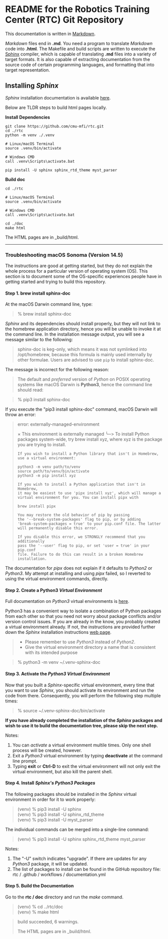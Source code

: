 # README for the Robotics Training Center (RTC) Git Repository

This documentation is written in [Markdown][url01].

_Markdown_ files end in **.md**. You need a program to translate _Markdown_ code
into **.html**. The Makefile and build scripts are written to execute the
[Sphinx][url02] compiler, which is capable of translating **.md** files into a
variety of target formats. It is also capable of extracting documentation from
the source code of certain programming languages, and formatting that into
target representation.

## Installing _Sphinx_

_Sphinx_ installation documentation is available [here][url03].

Below are TLDR steps to build html pages locally.

**Install Dependencies**
```
git clone https://github.com/cmu-mfi/rtc.git
cd ./rtc
python -m venv ./.venv

# Linux/macOS Terminal
source .venv/bin/activate

# Windows CMD
call .venv\Scripts\activate.bat

pip install -U sphinx sphinx_rtd_theme myst_parser
```

**Build doc**
```
cd ./rtc

# Linux/macOS Terminal
source .venv/bin/activate

# Windows CMD
call .venv\Scripts\activate.bat

cd ./doc
make html
```
The HTML pages are in _build/html.  

---

### Troubleshooting macOS Sonoma (Version 14.5)

The instructions are good at getting started, but they do not explain the whole
process for a particular version of operating system (OS). This section is to
document some of the OS-specific experiences people have in getting started and
trying to build this repository.

#### Step 1. brew install sphinx-doc

At the macOS Darwin command line, type:  

> % brew install sphinx-doc

_Sphinx_ and its dependencies should install properly, but they will not link to
the homebrew application directory, hence you will be unable to invoke it at the
command line. In the installation message output, you will see a message similar
to the following:

> sphinx-doc is keg-only, which means it was not symlinked into /opt/homebrew,
> because this formula is mainly used internally by other formulae.
> Users are advised to use `pip` to install sphinx-doc.

The message is incorrect for the following reason:

> The default and _preferred_ version of _Python_ on POSIX operating systems
> like macOS Darwin is **Python3**, hence the command line should read:
 
> % pip3 install sphinx-doc

If you execute the "pip3 install sphinx-doc" command, macOS Darwin will throw an
error:

> error: externally-managed-environment
> 
> × This environment is externally managed
> ╰─> To install Python packages system-wide, try brew install
>     xyz, where xyz is the package you are trying to
>     install.
>     
>     If you wish to install a Python library that isn't in Homebrew,
>     use a virtual environment:
>     
>     python3 -m venv path/to/venv
>     source path/to/venv/bin/activate
>     python3 -m pip install xyz
>     
>     If you wish to install a Python application that isn't in Homebrew,
>     it may be easiest to use 'pipx install xyz', which will manage a
>     virtual environment for you. You can install pipx with
>     
>     brew install pipx
>     
>     You may restore the old behavior of pip by passing
>     the '--break-system-packages' flag to pip, or by adding
>     'break-system-packages = true' to your pip.conf file. The latter
>     will permanently disable this error.
>     
>     If you disable this error, we STRONGLY recommend that you additionally
>     pass the '--user' flag to pip, or set 'user = true' in your pip.conf
>     file. Failure to do this can result in a broken Homebrew installation.

The documentation for _pipx_ does not explain if it defaults to _Python2_ or
_Python3_. My attempt at installing and using _pipx_ failed, so I reverted to
using the virtual environment commands, directly.

#### Step 2. Create a Python3 **_Virtual Environment_**

Full documentation on _Python3_ virtual environments is [here][url04].

Python3 has a convenient way to isolate a combination of Python packages from
each other so that you need not worry about package conflicts and/or version
control issues. If you are already in the know, you probably created a virtual
environment already. If not, the instructions are provided further down the
_Sphinx_ installation instructions [web page][url05].

> - Please remember to use _Python3_ instead of _Python2_.
> - Give the virtual environment directory a name that is consistent with its
>   intended purpose

> % python3 -m venv ~/.venv-sphinx-doc

#### Step 3. Activate the _Python3_ _Virtual Environment_

Now that you built a _Sphinx_-specific virtual environment, every time that you
want to use _Sphinx_, you should activate its environment and run the code from
there. Consequently, you will perform the following step multiple times:

> % source ~/.venv-sphinx-doc/bin/activate

**If you have already completed the installation of the _Sphinx_ packages and
wish to use it to build the documentation tree, please skip the next step.**

Notes:  
1. You can *activate* a virtual environment multile times. Only one shell process will be created, however.  
2. Exit a _Python3_ virtual environment by typing **deactivate** at the command line prompt.  
3. Typing **exit** or **Ctrl-D** to exit the virtual environment will not only exit the virtual environment, but also kill the parent shell.  

#### Step 4. Install _Sphinx's Python3 Packages_

The following packages should be installed in the _Sphinx_ virtual environment
in order for it to work properly:

> (venv) % pip3 install -U sphinx  
> (venv) % pip3 install -U sphinx\_rtd\_theme  
> (venv) % pip3 install -U myst\_parser  

The individual commands can be merged into a single-line command:

> (venv) % pip3 install -U sphinx sphinx\_rtd\_theme myst\_parser

Notes:  
1. The "-U" switch indicates "upgrade". If there are updates for any _Python3_
package, it will be updated.  
2. The list of packages to install can be found in the GitHub repository file:
rtc / .github / workflows / documentation.yml  

#### Step 5. Build the Documentation

Go to the **rtc / doc** directory and run the _make_ command.

> (venv) % cd ../rtc/doc  
> (venv) % make html  

> build succeeded, 6 warnings.  
>   
> The HTML pages are in _build/html.  



[url01]: https://www.markdownguide.org/ "Markdown Homepage"
[url02]: https://www.sphinx-doc.org/ "Sphinx Homepage"
[url03]: https://www.sphinx-doc.org/en/master/usage/installation.html "Sphinx Installation Instructions"
[url04]: https://docs.python.org/3/library/venv.html "Python3 Virtual Environment Documentation"
[url05]: https://www.sphinx-doc.org/en/master/usage/installation.html#using-virtual-environments "Sphinx: Using Virtual Environments"
